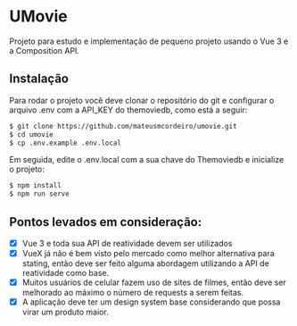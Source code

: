 
# UMovie

Projeto para estudo e implementação de pequeno projeto usando o Vue 3 e a Composition API.

## Instalação

Para rodar o projeto você deve clonar o repositório do git e configurar o arquivo .env com a API_KEY do themoviedb, como está a seguir:
```sh
$ git clone https://github.com/mateusmcordeiro/umovie.git
$ cd umovie
$ cp .env.example .env.local
```

Em seguida, edite o .env.local com a sua chave do Themoviedb e inicialize o projeto:
```sh
$ npm install
$ npm run serve
```

## Pontos levados em consideração: 
 - [x] Vue 3 e toda sua API de reatividade devem ser utilizados
 - [x] VueX já não é bem visto pelo mercado como melhor alternativa para stating, então deve ser feito alguma abordagem utilizando a API de reatividade como base.
 - [x] Muitos usuários de celular fazem uso de sites de filmes, então deve ser melhorado ao máximo o número de requests a serem feitas.
 - [x] A aplicação deve ter um design system base considerando que possa virar um produto maior.
